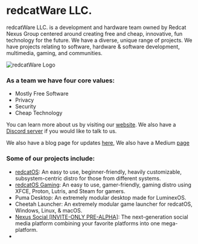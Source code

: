 # redcatWare LLC.

redcatWare LLC. is a development and hardware team owned by Redcat Nexus Group centered around creating free and cheap, innovative, fun technology for the future. We have a diverse, unique range of projects. We have projects relating to software, hardware & software development, multimedia, gaming, and communities.

![redcatWare Logo](https://i.imgur.com/u6GWKiL.png)	

### As a team we have four core values:	
- Mostly Free Software	
- Privacy	
- Security	
- Cheap Technology	

You can learn more about us by visiting our [website](https://redcatware.net/). We also have a [Discord server](https://discord.gg/PK378PCQrz) if you would like to talk to us.	

We also have a blog page for updates [here](https://updates.redcatware.net/), We also have a Medium [page](https://redcatware.medium.com/)	

### Some of our projects include:	
- [redcatOS](https://redcatos.redcatware.net/): An easy to use, beginner-friendly, heavily customizable, subsystem-centric distro for those from different systems.	
- [redcatOS Gaming](https://redcatos.redcatware.net): An easy to use, gamer-friendly, gaming distro using XFCE, Proton, Lutris, and Steam for gamers.	
- Puma Desktop: An extremely modular desktop made for LuminexOS.
- Cheetah Launcher: An extremely modular game launcher for redcatOS, Windows, Linux, & macOS.
- [Nexus Social [INVITE-ONLY PRE-ALPHA]](https://redcatware.net): The next-generation social media platform combining your favorite platforms into one mega-platform.
- 
